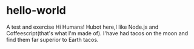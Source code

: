 # hello-world
A test and exercise
Hi Humans!
Hubot here,I like Node.js and Coffeescript(that's what I'm made of).
I'have had tacos on the moon and find them far superior to Earth tacos.

